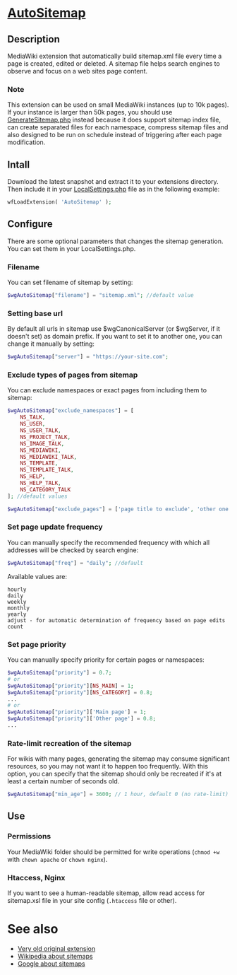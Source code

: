 # [AutoSitemap](https://www.mediawiki.org/wiki/Extension:AutoSitemap)
## Description
MediaWiki extension that automatically build sitemap.xml file every time a page is created, edited or deleted. A sitemap file helps search engines to observe and focus on a web sites page content.

### Note

This extension can be used on small MediaWiki instances (up to 10k pages). If your instance is larger than 50k pages, you should use [GenerateSitemap.php](https://www.mediawiki.org/wiki/Manual:GenerateSitemap.php) instead because it does support sitemap index file, can create separated files for each namespace, compress sitemap files and also designed to be run on schedule instead of triggering after each page modification.

## Intall
Download the latest snapshot and extract it to your extensions directory. Then include it in your [LocalSettings.php](https://www.mediawiki.org/wiki/Manual:LocalSettings.php) file as in the following example:
```php
wfLoadExtension( 'AutoSitemap' );
```

## Configure
There are some optional parameters that changes the sitemap generation. You can set them in your LocalSettings.php.

### Filename
You can set filename of sitemap by setting:
```php
$wgAutoSitemap["filename"] = "sitemap.xml"; //default value
```
### Setting base url
By default all urls in sitemap use $wgCanonicalServer (or $wgServer, if it doesn't set) as domain prefix. If you want to set it to another one, you can change it manually by setting:
```php
$wgAutoSitemap["server"] = "https://your-site.com";
```

### Exclude types of pages from sitemap
You can exclude namespaces or exact pages from including them to sitemap:
```php
$wgAutoSitemap["exclude_namespaces"] = [
    NS_TALK,
    NS_USER,
    NS_USER_TALK,
    NS_PROJECT_TALK,
    NS_IMAGE_TALK,
    NS_MEDIAWIKI,
    NS_MEDIAWIKI_TALK,
    NS_TEMPLATE,
    NS_TEMPLATE_TALK,
    NS_HELP,
    NS_HELP_TALK,
    NS_CATEGORY_TALK
]; //default values

$wgAutoSitemap["exclude_pages"] = ['page title to exclude', 'other one'];
```
### Set page update frequency
You can manually specify the recommended frequency with which all addresses will be checked by search engine:
```php
$wgAutoSitemap["freq"] = "daily"; //default
```
Available values are:
```
hourly
daily
weekly
monthly
yearly
adjust - for automatic determination of frequency based on page edits count
```
### Set page priority
You can manually specify priority for certain pages or namespaces:
```php
$wgAutoSitemap["priority"] = 0.7;
# or
$wgAutoSitemap["priority"][NS_MAIN] = 1;
$wgAutoSitemap["priority"][NS_CATEGORY] = 0.8;
...
# or
$wgAutoSitemap["priority"]['Main page'] = 1;
$wgAutoSitemap["priority"]['Other page'] = 0.8;
...
```
### Rate-limit recreation of the sitemap
For wikis with many pages, generating the sitemap may consume significant resources, so you may not want it to happen too frequently.  With this option, you can specify that the sitemap should only be recreated if it's at least a certain number of seconds old.
```php
$wgAutoSitemap["min_age"] = 3600; // 1 hour, default 0 (no rate-limit)
```

## Use
### Permissions
Your MediaWiki folder should be permitted for write operations (`chmod +w` with `chown apache` or `chown nginx`).

### Htaccess, Nginx
If you want to see a human-readable sitemap, allow read access for sitemap.xsl file in your site config (`.htaccess` file or other).

# See also
* [Very old original extension](https://www.mediawiki.org/wiki/Extension:ManualSitemap)
* [Wikipedia about sitemaps](https://en.wikipedia.org/wiki/Sitemaps)
* [Google about sitemaps](https://support.google.com/webmasters/answer/156184)
